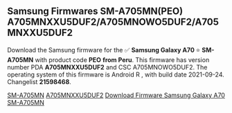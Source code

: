 <h2>Samsung Firmwares SM-A705MN(PEO) A705MNXXU5DUF2/A705MNOWO5DUF2/A705MNXXU5DUF2</h2>
Download the Samsung firmware for the ✅ <strong>Samsung Galaxy A70 </strong> ⭐ <strong>SM-A705MN</strong> with product code <strong>PEO</strong> <strong> from Peru</strong>. This firmware has version number PDA <strong>A705MNXXU5DUF2</strong> and CSC A705MNOWO5DUF2. The operating system of this firmware is Android R , with build date 2021-09-24. Changelist <strong>21598468</strong>.


[SM-A705MN](https://samfirm.shop/samsung/model/SM-A705MN)
[A705MNXXU5DUF2](https://samfirm.shop/samsung/pda/A705MNXXU5DUF2)
[Download Firmware Samsung Galaxy A70 SM-A705MN](https://samfirm.shop/samsung/firmware/459703)

